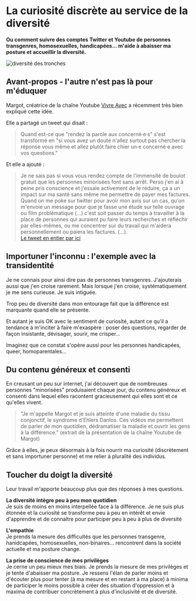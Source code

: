 # La curiosité discrète au service de la diversité 
**Ou comment suivre des comptes Twitter et Youtube de personnes transgenres, homosexuelles, handicapées... m'aide à abaisser ma posture et accueillir la diversité.**

![diversité des tronches](https://raw.githubusercontent.com/Julia-barbelane/reflexions/master/photos/la-curioste-discrete.png)

## Avant-propos - l'autre n'est pas là pour m'éduquer

Margot, créatrice de la chaîne Youtube [Vivre Avec](https://www.youtube.com/channel/UCH3Hp3WAm0iGQBi_csusoUg) a récemment très bien expliqué cette idée.

Elle a partagé un tweet qui disait : 

> Quand est-ce que "rendez la parole aux concerné·e·s" s'est transformé en "si vous avez un doute n'allez surtout pas chercher la réponse vous même et allez plutôt faire chier un·e concerné·e avec vos questions."

Et elle a ajouté : 
> Je ne sais pas si vous vous rendez compte de l'immensité de boulot gratuit que les personnes minorisées font sans arrêt. Perso j'en ai à peine pris conscience et j'essaie activement de le réduire, ça a un impact sur ma santé sans même me permettre de payer mes factures. Quand on me poke sur twitter pour avoir mon avis sur un cas, qu'on m'envoie un message pour que je fasse une étude sur telle ouvrage ou film problématique (...) c'est soit passer du temps à travailler à la place de personnes qui auraient pu faire leurs recherches et réfléchir par elles-mêmes, ou me concentrer sur du travail qui m'aidera personnellement ou paiera les factures. (...).  
[Le tweet en entier par ici](https://twitter.com/VivreAvec_/status/1020788667109998592)

## Importuner l'inconnu : l'exemple avec la transidentité

Je ne connais pour ainsi dire pas de personnes transgenres. J'ajouterais aussi que j'en croise rarement. Mais lorsque j'en croise, systématiquement je me sens curieuse. Je suis intiguée. 

Trop peu de diversité dans mon entourage fait que la différence est marquante quand elle se présente. 

Et autant je suis OK avec le sentiment de curiosité, autant ce qu'il a tendance à m'inciter à faire m'exaspère : poser des questions, regarder de façon insistante, dévisager, sourir, me crisper...

Imaginez que ce constat s'opère aussi pour les personnes handicapées, queer, homoparentales...

## Du contenu généreux et consenti

En creusant un peu sur internet, j'ai découvert que de nombreuses personnes "minorisées" produisaient chaque jour, du contenu généreux et consenti dans lequel elles racontent gracieusement qui elles sont et ce qu'elles vivent.  

> "Je m'appelle Margot et je suis atteinte d'une maladie du tissu conjonctif, le syndrome d'Ehlers Danlos. Ces vidéos me permettent de parler de mon quotidien, dédramatiser la maladie et ouvrir les gens à la différence." (extrait de la présentation de la chaîne Youtube de Margot)

Grâce à elles, je peux désormais à la fois nourrir ma curiosité (discrètement et sans importuner personne) et me relier à pluralité des individus.

## Toucher du doigt la diversité

Leur travail m'apporte beaucoup plus que des réponses à mes questions. 

**La diversité intègre peu à peu mon quotidien**  
Je suis de moins en moins interpellée face à la différence. Je ne suis plus étonnée et la curiosité se transforme peu à peu en intérêt et envie d'apprendre et de connaître pour participer peu à peu à plus de diversité

**L'empathie**  
Je prends la mesure des difficultés que les personnes transgenre, hanidcapées, homosexuelles, non-binaires... rencontrent dans la société actuelle et ma posture change. 

**La prise de conscience de mes privilèges**  
Je cerne un peu mieux mes biais. Je prends la mesure de mes privilèges et je tente d'abaisser ma posture. Je ressens l'élan de parler moins et d'écouter plus pour tenter (à ma mesure et en restant à ma place) à minima de participer le moins possible à créer des situation d'oppression et à maxima de contribuer concrètement à plus d'inclusivité et de diversité.




